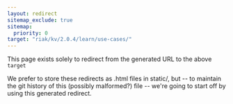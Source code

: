 ```yaml
---
layout: redirect
sitemap_exclude: true
sitemap:
  priority: 0
target: "riak/kv/2.0.4/learn/use-cases/"
---
```


This page exists solely to redirect from the generated URL to the above `target`

We prefer to store these redirects as .html files in static/, but -- to maintain
the git history of this (possibly malformed?) file -- we're going to start off
by using this generated redirect.
